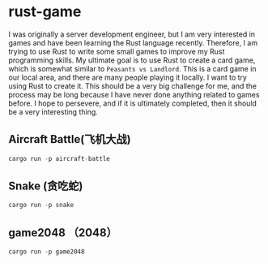 # rust-game

  I was originally a server development engineer, but I am very interested in games and have been learning the Rust language recently. Therefore, I am trying to use Rust to write some small games to improve my Rust programming skills. My ultimate goal is to use Rust to create a card game, which is somewhat similar to `Peasants vs Landlord`. This is a card game in our local area, and there are many people playing it locally. I want to try using Rust to create it. This should be a very big challenge for me, and the process may be long because I have never done anything related to games before. I hope to persevere, and if it is ultimately completed, then it should be a very interesting thing.



## Aircraft Battle(飞机大战)
```rust
cargo run -p aircraft-battle
```


## Snake (贪吃蛇)
```rust
cargo run -p snake
```


## game2048 （2048）
```rust
cargo run -p game2048
```
